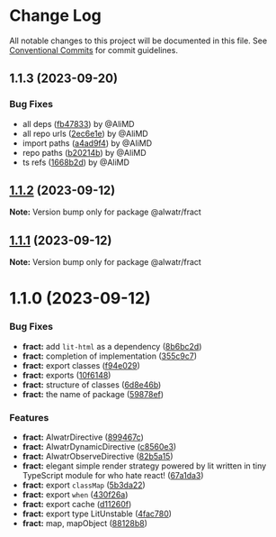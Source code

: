 # Change Log

All notable changes to this project will be documented in this file.
See [Conventional Commits](https://conventionalcommits.org) for commit guidelines.

## 1.1.3 (2023-09-20)

### Bug Fixes

- all deps ([fb47833](https://github.com/Alwatr/fract/commit/fb47833c2cb6853a7e619c8d3cdbe8b4aacdd604)) by @AliMD
- all repo urls ([2ec6e1e](https://github.com/Alwatr/fract/commit/2ec6e1e080f37d3b7c5eb37b272c1aa049540756)) by @AliMD
- import paths ([a4ad9f4](https://github.com/Alwatr/fract/commit/a4ad9f4f6db759451e84a37f6cad9606c8586c65)) by @AliMD
- repo paths ([b20214b](https://github.com/Alwatr/fract/commit/b20214bbe8d13ad3f47ec2b5d1c6219ab88699a0)) by @AliMD
- ts refs ([1668b2d](https://github.com/Alwatr/fract/commit/1668b2dbe0fcde38d3d0689ac230ce3bcdc712cb)) by @AliMD

## [1.1.2](https://github.com/Alwatr/fract/compare/@alwatr/fract@1.1.1...@alwatr/fract@1.1.2) (2023-09-12)

**Note:** Version bump only for package @alwatr/fract

## [1.1.1](https://github.com/Alwatr/fract/compare/@alwatr/fract@1.1.0...@alwatr/fract@1.1.1) (2023-09-12)

**Note:** Version bump only for package @alwatr/fract

# 1.1.0 (2023-09-12)

### Bug Fixes

- **fract:** add `lit-html` as a dependency ([8b6bc2d](https://github.com/Alwatr/fract/commit/8b6bc2da27d5ad2613f911041ee7c77c20cd1bcf))
- **fract:** completion of implementation ([355c9c7](https://github.com/Alwatr/fract/commit/355c9c72f94b63f9334dc9c70ebb2b78fc3482c6))
- **fract:** export classes ([f94e029](https://github.com/Alwatr/fract/commit/f94e029263b05788db71946333f867dc47576672))
- **fract:** exports ([10f6148](https://github.com/Alwatr/fract/commit/10f614899fcfa44fc69f2c3569210958286a456b))
- **fract:** structure of classes ([6d8e46b](https://github.com/Alwatr/fract/commit/6d8e46b34020bc0b7689cace1ea0278b64af92e9))
- **fract:** the name of package ([59878ef](https://github.com/Alwatr/fract/commit/59878ef6e6bf579a8a900fa108dc0231af27221c))

### Features

- **fract:** AlwatrDirective ([899467c](https://github.com/Alwatr/fract/commit/899467c878a36a3dd92acc07dfb861ee9db400cf))
- **fract:** AlwatrDynamicDirective ([c8560e3](https://github.com/Alwatr/fract/commit/c8560e35cf68189de2d0ffc979b49fcd9829427b))
- **fract:** AlwatrObserveDirective ([82b5a15](https://github.com/Alwatr/fract/commit/82b5a15d003f61d340a7e6c7ce912c1f40af84a6))
- **fract:** elegant simple render strategy powered by lit written in tiny TypeScript module for who hate react! ([67a1da3](https://github.com/Alwatr/fract/commit/67a1da3326d545d9f58e04beadfe267480d72fb8))
- **fract:** export `classMap` ([5b3da22](https://github.com/Alwatr/fract/commit/5b3da2279e5f8211cdf800d3ee56d0e72e111bbc))
- **fract:** export `when` ([430f26a](https://github.com/Alwatr/fract/commit/430f26a8b65796bcb875bd92215449c58a947b56))
- **fract:** export cache ([d11260f](https://github.com/Alwatr/fract/commit/d11260f443e9d01c3ad0885a3b5ef46f466e058d))
- **fract:** export type LitUnstable ([4fac780](https://github.com/Alwatr/fract/commit/4fac78092e152a04071c465ef195ae6573a0f984))
- **fract:** map, mapObject ([88128b8](https://github.com/Alwatr/fract/commit/88128b8cb9b05e51eeec58df0e130a659940ff82))
